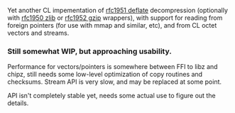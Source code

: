 Yet another CL impementation of [rfc1951
deflate](https://tools.ietf.org/html/rfc1951) decompression
(optionally with [rfc1950 zlib](https://tools.ietf.org/html/rfc1950)
or [rfc1952
gzip](https://tools.ietf.org/html/rfc1952https://tools.ietf.org/html/rfc1952)
wrappers), with support for reading from foreign pointers (for use with
mmap and similar, etc), and from CL octet vectors and streams.

### Still somewhat WIP, but approaching usability.

Performance for vectors/pointers is somewhere between FFI to libz and chipz,
still needs some low-level optimization of copy routines and checksums.
Stream API is very slow, and may be replaced at some point.

API isn't completely stable yet, needs some actual use to figure out
the details.
